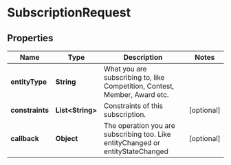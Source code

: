 

# SubscriptionRequest



## Properties

| Name | Type | Description | Notes |
|------------ | ------------- | ------------- | -------------|
|**entityType** | **String** | What you are subscribing to, like Competition, Contest, Member, Award etc. |  |
|**constraints** | **List&lt;String&gt;** | Constraints of this subscription. |  [optional] |
|**callback** | **Object** | The operation you are subscribing too. Like entityChanged or entityStateChanged |  [optional] |




